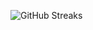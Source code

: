 ![GitHub Streaks](https://github-streaks-mqc9.onrender.com/streak/happilli/image?theme=midnight&cache_bust=1743601894&lang=ja)

